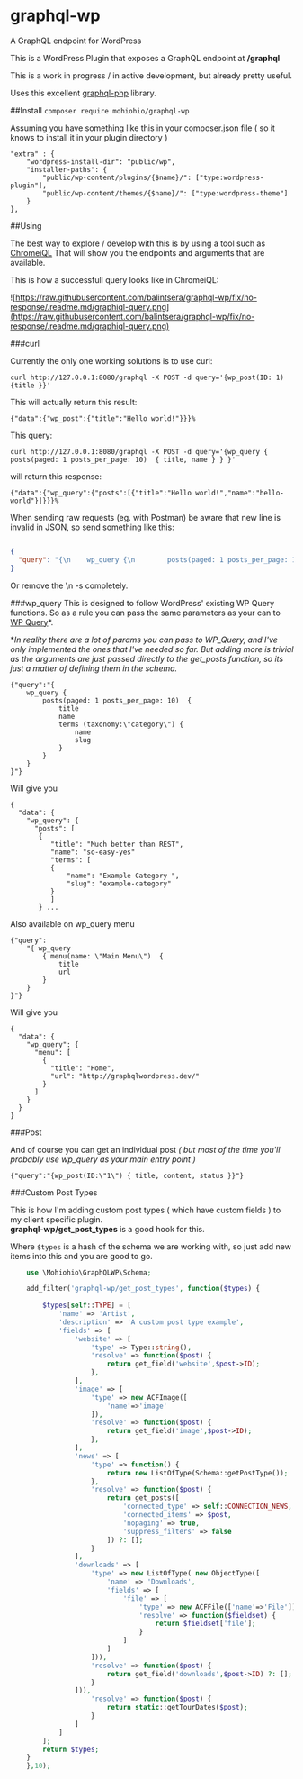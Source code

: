 # graphql-wp
A GraphQL endpoint for WordPress

This is a WordPress Plugin that exposes a GraphQL endpoint at **/graphql**

This is a work in progress / in active development, but already pretty useful.

Uses this excellent [graphql-php](https://github.com/webonyx/graphql-php) library.

##Install
`composer require mohiohio/graphql-wp`

Assuming you have something like this in your composer.json file ( so it knows to install it in your plugin directory )

    "extra" : {
        "wordpress-install-dir": "public/wp",
        "installer-paths": {
            "public/wp-content/plugins/{$name}/": ["type:wordpress-plugin"],
            "public/wp-content/themes/{$name}/": ["type:wordpress-theme"]
        }
    },


##Using

The best way to explore / develop with this is by using a tool such as [ChromeiQL](https://chrome.google.com/webstore/detail/chromeiql/fkkiamalmpiidkljmicmjfbieiclmeij) That will show you the endpoints and arguments that are available.

This is how a successfull query looks like in ChromeiQL:

![https://raw.githubusercontent.com/balintsera/graphql-wp/fix/no-response/.readme.md/graphiql-query.png](https://raw.githubusercontent.com/balintsera/graphql-wp/fix/no-response/.readme.md/graphiql-query.png)

###curl

Currently the only one working solutions is to use curl:

`curl http://127.0.0.1:8080/graphql -X POST -d query='{wp_post(ID: 1) {title }}'`

This will actually return this result:

`{"data":{"wp_post":{"title":"Hello world!"}}}%`

This query:

`curl http://127.0.0.1:8080/graphql -X POST -d query='{wp_query { posts(paged: 1 posts_per_page: 10)  { title, name } } }' `

will return this response:

`{"data":{"wp_query":{"posts":[{"title":"Hello world!","name":"hello-world"}]}}}%`

When sending raw requests (eg. with Postman) be aware that new line is invalid in JSON, so send something like this:

```json

{
  "query": "{\n    wp_query {\n        posts(paged: 1 posts_per_page: 10)  {\n            title\n            name\n            terms (taxonomy:\"category\") {\n                name\n                slug\n            }\n        }\n    }\n}"
}

```  

Or remove the \n -s completely.

###wp_query
This is designed to follow WordPress' existing WP Query functions.  So as a rule you can pass the same parameters as your can to [WP Query](https://codex.wordpress.org/Class_Reference/WP_Query)*.

**In reality there are a lot of params you can pass to WP_Query, and I've only implemented the ones that I've needed so far. But adding more is trivial as the arguments are just passed directly to the get_posts function, so its just a matter of defining them in the schema.*

    {"query":"{
    	wp_query {
    		posts(paged: 1 posts_per_page: 10)  {
    			title
    			name
    			terms (taxonomy:\"category\") {
    				name
    				slug
    			}
    		}
    	}
    }"}

Will give you

    {
      "data": {
        "wp_query": {
          "posts": [
           {
              "title": "Much better than REST",
              "name": "so-easy-yes"
              "terms": [
              {
	              "name": "Example Category ",
	              "slug": "example-category"
	          }
              ]
           } ...

Also available on wp_query menu

    {"query":
	    "{ wp_query
		    { menu(name: \"Main Menu\")  {
			    title
			    url
			}
		}
	}"}

Will give you

    {
      "data": {
        "wp_query": {
          "menu": [
            {
              "title": "Home",
              "url": "http://graphqlwordpress.dev/"
            }
          ]
        }
      }
    }

###Post

And of course you can get an individual post *( but most of the time you'll probably use wp_query as your main entry point )*

`{"query":"{wp_post(ID:\"1\") { title, content, status }}"}`

###Custom Post Types

This is how I'm adding custom post types ( which have custom fields ) to my client specific plugin.  
 **graphql-wp/get_post_types** is a good hook for this.

Where `$types` is a hash of the schema we are working with, so just add new items into this and you are good to go.

```php
    use \Mohiohio\GraphQLWP\Schema;

    add_filter('graphql-wp/get_post_types', function($types) {
    
        $types[self::TYPE] = [
            'name' => 'Artist',
            'description' => 'A custom post type example',
            'fields' => [
                'website' => [
                    'type' => Type::string(),
                    'resolve' => function($post) {
                        return get_field('website',$post->ID);
                    },
                ],
                'image' => [
                    'type' => new ACFImage([
                        'name'=>'image'
                    ]),
                    'resolve' => function($post) {
                        return get_field('image',$post->ID);
                    },
                ],
                'news' => [
                    'type' => function() {
                        return new ListOfType(Schema::getPostType());
                    },
                    'resolve' => function($post) {
                        return get_posts([
                            'connected_type' => self::CONNECTION_NEWS,
                            'connected_items' => $post,
                            'nopaging' => true,
                            'suppress_filters' => false
                        ]) ?: [];
                    }
                ],
                'downloads' => [
                    'type' => new ListOfType( new ObjectType([
                        'name' => 'Downloads',
                        'fields' => [
                            'file' => [
                                'type' => new ACFFile(['name'=>'File']),
                                'resolve' => function($fieldset) {
                                    return $fieldset['file'];
                                }
                            ]
                        ]
                    ])),
                    'resolve' => function($post) {
                        return get_field('downloads',$post->ID) ?: [];
                    }
                ])),
                    'resolve' => function($post) {
                        return static::getTourDates($post);
                    }
                ]
            ]
        ];
        return $types;
    }    
    },10);
```

